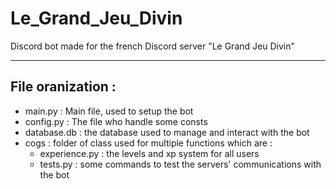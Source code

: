 # Le_Grand_Jeu_Divin

Discord bot made for the french Discord server "Le Grand Jeu Divin"

---

## File oranization :

- main.py : Main file, used to setup the bot
- config.py : The file who handle some consts
- database.db : the database used to manage and interact with the bot
- cogs : folder of class used for multiple functions which are :
  - experience.py : the levels and xp system for all users
  - tests.py : some commands to test the servers' communications with the bot
